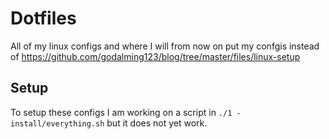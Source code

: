 # Dotfiles
All of my linux configs and where I will from now on put my confgis instead of https://github.com/godalming123/blog/tree/master/files/linux-setup

## Setup
To setup these configs I am working on a script in `./1 - install/everything.sh` but it does not yet work.
